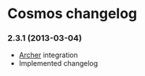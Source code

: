 # Cosmos changelog

### 2.3.1 (2013-03-04)

- [Archer] integration
- Implemented changelog

[Archer]: https://github.com/IcecaveStudios/archer
